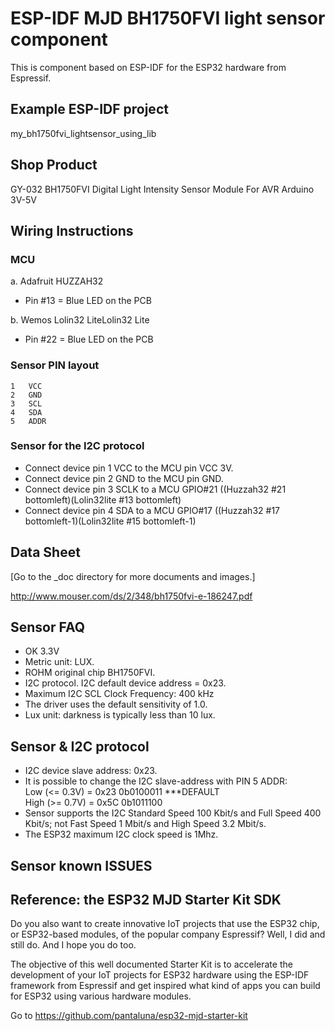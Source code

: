 # ESP-IDF MJD BH1750FVI light sensor component
This is component based on ESP-IDF for the ESP32 hardware from Espressif.



## Example ESP-IDF project
my_bh1750fvi_lightsensor_using_lib



## Shop Product
GY-032 BH1750FVI Digital Light Intensity Sensor Module For AVR Arduino 3V-5V



## Wiring Instructions
### MCU
a. Adafruit HUZZAH32
- Pin #13 = Blue LED on the PCB

b. Wemos Lolin32 LiteLolin32 Lite
- Pin #22 = Blue LED on the PCB

### Sensor PIN layout
```
1   VCC
2   GND
3   SCL
4   SDA
5   ADDR
```

### Sensor for the I2C protocol
- Connect device pin 1 VCC to the MCU pin VCC 3V.
- Connect device pin 2 GND to the MCU pin GND.
- Connect device pin 3 SCLK to a MCU GPIO#21 ((Huzzah32 #21 bottomleft)(Lolin32lite #13 bottomleft)
- Connect device pin 4 SDA to a MCU GPIO#17  ((Huzzah32 #17 bottomleft-1)(Lolin32lite #15 bottomleft-1)



## Data Sheet
[Go to the _doc directory for more documents and images.]

http://www.mouser.com/ds/2/348/bh1750fvi-e-186247.pdf





## Sensor FAQ
- OK 3.3V
- Metric unit: LUX.
- ROHM original chip BH1750FVI.
- I2C protocol. I2C default device address = 0x23.
- Maximum I2C SCL Clock Frequency: 400 kHz
- The driver uses the default sensitivity of 1.0.
- Lux unit: darkness is typically less than 10 lux.



## Sensor & I2C protocol
- I2C device slave address: 0x23.
- It is possible to change the I2C slave-address with PIN 5 ADDR: \
  ​    Low  (<= 0.3V) = 0x23 0b0100011 ***DEFAULT \
  ​    High (>= 0.7V) = 0x5C 0b1011100
- Sensor supports the I2C Standard Speed 100 Kbit/s and Full Speed 400 Kbit/s; not Fast Speed 1 Mbit/s and High Speed 3.2 Mbit/s.
- The ESP32 maximum I2C clock speed is 1Mhz.



## Sensor known ISSUES



## Reference: the ESP32 MJD Starter Kit SDK

Do you also want to create innovative IoT projects that use the ESP32 chip, or ESP32-based modules, of the popular company Espressif? Well, I did and still do. And I hope you do too.

The objective of this well documented Starter Kit is to accelerate the development of your IoT projects for ESP32 hardware using the ESP-IDF framework from Espressif and get inspired what kind of apps you can build for ESP32 using various hardware modules.

Go to https://github.com/pantaluna/esp32-mjd-starter-kit

